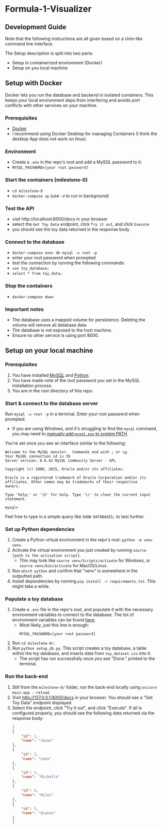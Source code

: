 # Formula-1-Visualizer

## Development Guide

Note that the following instructions are all given based on a Unix-like command line interface.

The Setup description is split into two parts:
- Setup in containerized environment (Docker)
- Setup on you local machine

## Setup with Docker

Docker lets you run the database and backend in isolated containers.
This keeps your local environment deps from interfering and avoids port conflicts with other services on your machine.

### Prerequisites
- [Docker](https://docs.docker.com/desktop/setup/install/mac-install/)
- I recommend using Docker Desktop for managing Containers (I think the desktop App does not work on linux)

### Environment
- Create a `.env` in the repo's root and add a MySQL password to it:
- `MYSQL_PASSWORD=[your root password]`

### Start the containers (milestone-0)
- `cd milestone-0`
- `docker-compose up` (use `-d` to run in background)

### Test the API
- visit http://localhost:8000/docs in your browser
- select the `Get Toy Data` endpoint, click `Try it out`, and click `Execute`
- you should see the toy data returned in the response body

### Connect to the database
- `docker-compose exec db mysql -u root -p`
- enter your root password when prompted
- test the connection by running the following commands:
- `use toy_database;`
- `select * from toy_data;`

### Stop the containers
- `docker-compose down`

### Important notes
- The database uses a mapped volume for persistence. Deleting the volume will remove all database data.
- The database is not exposed to the host machine.
- Ensure no other service is using port 8000.

## Setup on your local machine

### Prerequisites

1. You have installed [MySQL](https://dev.mysql.com/doc/mysql-installation-excerpt/5.7/en/) and [Python](https://wiki.python.org/moin/BeginnersGuide/Download).
2. You have made note of the root password you set in the MySQL installation process.
3. You are in the root directory of this repo.

### Start & connect to the database server
Run `mysql -u root -p` in a terminal. Enter your root password when prompted.
- If you are using Windows, and it's struggling to find the `mysql` command, you may need to [manually add `mysql.exe` to system PATH](https://dev.mysql.com/doc/mysql-windows-excerpt/5.7/en/mysql-installation-windows-path.html).

You're set once you see an interface similar to the following:
```
Welcome to the MySQL monitor.  Commands end with ; or \g.
Your MySQL connection id is 39
Server version: 8.0.43 MySQL Community Server - GPL

Copyright (c) 2000, 2025, Oracle and/or its affiliates.

Oracle is a registered trademark of Oracle Corporation and/or its
affiliates. Other names may be trademarks of their respective
owners.

Type 'help;' or '\h' for help. Type '\c' to clear the current input statement.

mysql>
```

Feel free to type in a simple query like `SHOW DATABASES;` to test further.

### Set up Python dependencies

1. Create a Python virtual environment in the repo's root: `python -m venv venv`.
2. Activate the virtual environment you just created by running `source [path to the activation script]`.
    - This may look like `source venv/Scripts/activate` for Windows, or `source venv/bin/activate` for MacOS/Linux.
3. Run `which python` and confirm that "venv" is somewhere in the outputted path.
4. Install dependencies by running `pip install -r requirements.txt`. This might take a while.

### Populate a toy database

1. Create a `.env` file in the repo's root, and populate it with the necessary environment variables to connect to the database. The list of environment variables can be found [here](https://github.com/JSiggelkow/Formula-1-Visualizer/blob/main/milestone-0/consts.py#L7-L10).
    - Most likely, just this line is enough:
        ```
        MYSQL_PASSWORD=[your root password]
        ```
2. Run `cd milestone-0/`.
3. Run `python setup_db.py`. This script creates a toy database, a table within the toy database, and inserts data from `toy_dataset.csv` into it.
    - The script has run successfully once you see "Done." printed to the terminal.

### Run the back-end

1. Still from the `milestone-0/` folder, run the back-end locally using `uvicorn main:app --reload`.
2. Visit http://127.0.0.1:8000/docs in your browser. You should see a "Get Toy Data" endpoint displayed.
3. Select the endpoint, click "Try it out", and click "Execute". If all is configured properly, you should see the following data returned via the response body:
    ```json
    [
    {
        "id": 1,
        "name": "Jonas"
    },
    {
        "id": 2,
        "name": "Lena"
    },
    {
        "id": 3,
        "name": "Michelle"
    },
    {
        "id": 4,
        "name": "Miles"
    },
    {
        "id": 5,
        "name": "Qianxu"
    }
    ]
    ```
